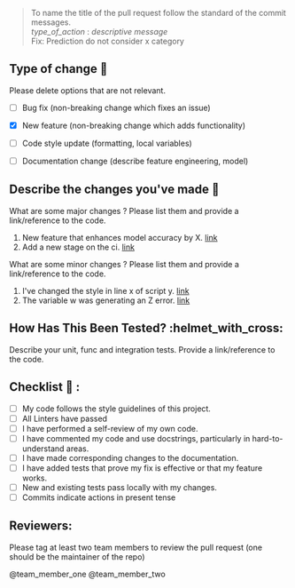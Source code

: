 > To name the title of the pull request follow the standard
of the commit messages. \
> _type_of_action_ : _descriptive message_ \
> Fix: Prediction do not consider x category

## Type of change :tada: 
Please delete options that are not relevant.

- [ ] Bug fix (non-breaking change which fixes an issue)
- [x] New feature (non-breaking change which adds functionality)
- [ ] Code style update (formatting, local variables)
- [ ] Documentation change (describe feature engineering, model)


## Describe the changes you've made :eagle: 

What are some major changes ? Please list them and provide a link/reference to the code.

1. New feature that enhances model accuracy by X. [link]()
2. Add a new stage on the ci. [link]()

What are some minor changes ? Please list them and provide a link/reference to the code.

1. I've changed the style in line x of script y. [link]()
2. The variable w was generating an Z error. [link]()


## How Has This Been Tested? :helmet_with_cross: 

Describe your unit, func and integration tests. Provide a link/reference to the code.


## Checklist :100: :
<!--
Example how to mark a checkbox :-
- [x] My code follows the code style of this project.
-->
- [ ] My code follows the style guidelines of this project.
- [ ] All Linters have passed
- [ ] I have performed a self-review of my own code.
- [ ] I have commented my code and use docstrings, particularly in hard-to-understand areas.
- [ ] I have made corresponding changes to the documentation.
- [ ] I have added tests that prove my fix is effective or that my feature works.
- [ ] New and existing tests pass locally with my changes.
- [ ] Commits indicate actions in present tense

## Reviewers: 

Please tag at least two team members to review the pull request (one should be the maintainer of the repo)

@team_member_one @team_member_two
